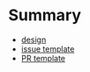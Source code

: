 # Summary

* [design](design.md)
* [issue template](issue-template.md)
* [PR template](PR-template.md)

